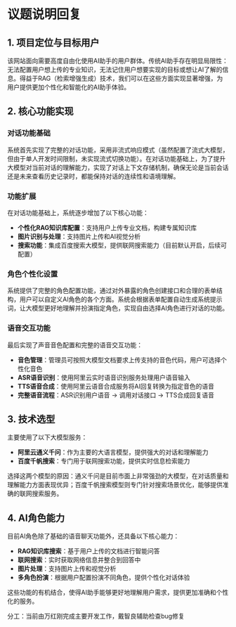# 议题说明回复

## 1. 项目定位与目标用户

该网站面向需要高度自由化使用AI助手的用户群体。传统AI助手存在明显局限性：无法配置用户想上传的专业知识，无法记住用户想要实现的目标或想让AI了解的信息。得益于RAG（检索增强生成）技术，我们可以在这些方面实现显著增强，为用户提供更加个性化和智能化的AI助手体验。

## 2. 核心功能实现

### 对话功能基础
系统首先实现了完整的对话功能，采用非流式响应模式（虽然配置了流式大模型，但由于单人开发时间限制，未实现流式切换功能）。在对话功能基础上，为了提升大模型对当前对话的理解能力，实现了对话上下文存储机制，确保无论是当前会话还是未来查看历史记录时，都能保持对话的连续性和语境理解。

### 功能扩展
在对话功能基础上，系统逐步增加了以下核心功能：
- **个性化RAG知识库配置**：支持用户上传专业文档，构建专属知识库
- **图片识别与处理**：支持图片上传和AI视觉分析
- **搜索功能**：集成百度搜索大模型，提供联网搜索能力（目前默认开启，后续可配置）

### 角色个性化设置
系统提供了完整的角色配置功能，通过对外暴露的角色创建接口和合理的表单结构，用户可以自定义AI角色的各个方面。系统会根据表单配置自动生成系统提示词，让大模型更好地理解并扮演指定角色，实现自由选择AI角色进行对话的功能。

### 语音交互功能
最后实现了声音音色配置和完整的语音交互功能：
- **音色管理**：管理员可按照大模型文档要求上传支持的音色代码，用户可选择个性化音色
- **ASR语音识别**：使用阿里云实时语音识别服务处理用户语音输入
- **TTS语音合成**：使用阿里云语音合成服务将AI回复转换为指定音色的语音
- **完整语音流程**：ASR识别用户语音 → 调用对话接口 → TTS合成回复语音

## 3. 技术选型

主要使用了以下大模型服务：
- **阿里云通义千问**：作为主要的大语言模型，提供强大的对话和理解能力
- **百度千帆搜索**：专门用于联网搜索功能，提供实时信息检索能力

选择这两个模型的原因：通义千问是目前市面上非常强劲的大模型，在对话质量和理解能力方面表现优异；百度千帆搜索模型则专门针对搜索场景优化，能够提供准确的联网搜索服务。

## 4. AI角色能力

目前AI角色除了基础的语音聊天功能外，还具备以下核心能力：
- **RAG知识库搜索**：基于用户上传的文档进行智能问答
- **联网搜索**：实时获取网络信息并整合到回答中
- **图片处理**：支持图片上传和视觉分析
- **多角色扮演**：根据用户配置扮演不同角色，提供个性化对话体验

这些功能的有机结合，使得AI助手能够更好地理解用户需求，提供更加准确和个性化的服务。


分工：当前由万红刚完成主要开发工作，戴智良辅助检查bug修复